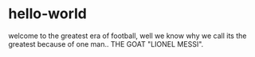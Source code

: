 # hello-world


welcome to the greatest era of football, well we know why we call its the greatest because of one man.. THE GOAT "LIONEL MESSI".
